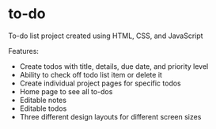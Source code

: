 # to-do
To-do list project created using HTML, CSS, and JavaScript

Features:
- Create todos with title, details, due date, and priority level
- Ability to check off todo list item or delete it
- Create individual project pages for specific todos
- Home page to see all to-dos
- Editable notes
- Editable todos
- Three different design layouts for different screen sizes

